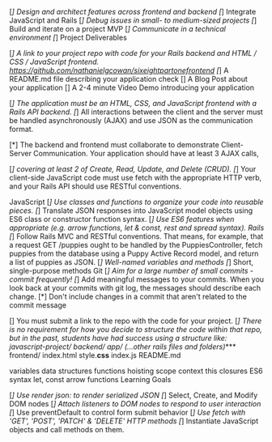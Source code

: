 [*] Design and architect features across frontend and backend
[*] Integrate JavaScript and Rails
[*] Debug issues in small- to medium-sized projects
[*] Build and iterate on a project MVP
[*] Communicate in a technical environment
[*] Project Deliverables

[*] A link to your project repo with code for your Rails backend and HTML / CSS / JavaScript frontend.
  https://github.com/nathanielgcowan/sixeightpartonefrontend
[*] A README.md file describing your application
  check
[] A Blog Post about your application
[] A 2-4 minute Video Demo introducing your application

[*] The application must be an HTML, CSS, and JavaScript frontend with a Rails API backend.
[*] All interactions between the client and the server must be handled asynchronously (AJAX) and use JSON as the communication format.

[*] The backend and frontend must collaborate to demonstrate Client-Server Communication. Your application should have at  least 3 AJAX calls,

[*] covering at least 2 of Create, Read, Update, and Delete (CRUD).
[*] Your client-side JavaScript code must use fetch with the appropriate HTTP verb, and your Rails API should use RESTful conventions.

JavaScript
[*] Use classes and functions to organize your code into reusable pieces.
[*] Translate JSON responses into JavaScript model objects using ES6 class or constructor function syntax.
[*] Use ES6 features when appropriate (e.g. arrow functions, let & const, rest and spread syntax).
Rails
[*] Follow Rails MVC and RESTful conventions. That means, for example, that a request GET /puppies ought to be handled by the PuppiesController, fetch puppies from the database using a Puppy Active Record model, and return a list of puppies as JSON.
[*] Well-named variables and methods
[*] Short, single-purpose methods
Git
[*] Aim for a large number of small commits - commit frequently!
[*] Add meaningful messages to your commits. When you look back at your commits with git log, the messages should describe each change.
[*] Don't include changes in a commit that aren't related to the commit message

[] You must submit a link to the repo with the code for your project.
[*] There is no requirement for how you decide to structure the code within that repo, but in the past, students have had success using a structure like:
  javascript-project/
    backend/
      app/
      (...other rails files and folders)****
    frontend/
      index.html
      style.**css**
      index.js
    README.md

variables
data structures
functions
hoisting
scope
context
this
closures
ES6 syntax
let, const
arrow functions
Learning Goals

[*] Use render json: to render serialized JSON
[*] Select, Create, and Modify DOM nodes
[*] Attach listeners to DOM nodes to respond to user interaction
[*] Use preventDefault to control form submit behavior
[*] Use fetch with 'GET', 'POST', 'PATCH' & 'DELETE' HTTP methods
[*] Instantiate JavaScript objects and call methods on them.
